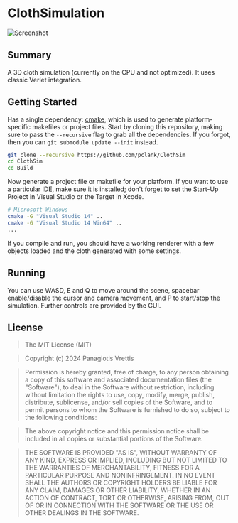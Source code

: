 # ClothSimulation
![Screenshot](https://i.imgur.com/1gwuWPi.png)

## Summary
A 3D cloth simulation (currently on the CPU and not optimized). It uses classic Verlet integration.

## Getting Started
Has a single dependency: [cmake](http://www.cmake.org/download/), which is used to generate platform-specific makefiles or project files. Start by cloning this repository, making sure to pass the `--recursive` flag to grab all the dependencies. If you forgot, then you can `git submodule update --init` instead.

```bash
git clone --recursive https://github.com/pclank/ClothSim
cd ClothSim
cd Build
```

Now generate a project file or makefile for your platform. If you want to use a particular IDE, make sure it is installed; don't forget to set the Start-Up Project in Visual Studio or the Target in Xcode.

```bash
# Microsoft Windows
cmake -G "Visual Studio 14" ..
cmake -G "Visual Studio 14 Win64" ..
...
```

If you compile and run, you should have a working renderer with a few objects loaded and the cloth generated with some settings.

## Running
You can use WASD, E and Q to move around the scene, spacebar enable/disable the cursor and camera movement, and P to start/stop the simulation. Further controls are provided by the GUI.

## License
>The MIT License (MIT)

>Copyright (c) 2024 Panagiotis Vrettis

>Permission is hereby granted, free of charge, to any person obtaining a copy of this software and associated documentation files (the "Software"), to deal in the Software without restriction, including without limitation the rights to use, copy, modify, merge, publish, distribute, sublicense, and/or sell copies of the Software, and to permit persons to whom the Software is furnished to do so, subject to the following conditions:

>The above copyright notice and this permission notice shall be included in all copies or substantial portions of the Software.

>THE SOFTWARE IS PROVIDED "AS IS", WITHOUT WARRANTY OF ANY KIND, EXPRESS OR IMPLIED, INCLUDING BUT NOT LIMITED TO THE WARRANTIES OF MERCHANTABILITY, FITNESS FOR A PARTICULAR PURPOSE AND NONINFRINGEMENT. IN NO EVENT SHALL THE AUTHORS OR COPYRIGHT HOLDERS BE LIABLE FOR ANY CLAIM, DAMAGES OR OTHER LIABILITY, WHETHER IN AN ACTION OF CONTRACT, TORT OR OTHERWISE, ARISING FROM, OUT OF OR IN CONNECTION WITH THE SOFTWARE OR THE USE OR OTHER DEALINGS IN THE SOFTWARE.
